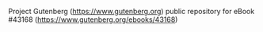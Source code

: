 Project Gutenberg (https://www.gutenberg.org) public repository for eBook #43168 (https://www.gutenberg.org/ebooks/43168)
